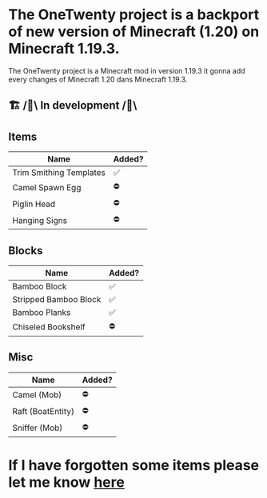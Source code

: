 # The OneTwenty project is a backport of new version of Minecraft (1.20) on Minecraft 1.19.3.

The OneTwenty project is a Minecraft mod in version 1.19.3 it gonna add every changes of Minecraft 1.20 dans Minecraft 1.19.3.

## 🏗️ /🚧\ In development /🚧\

## Items

| Name      | Added? |
| ----------- | ----------- |
| Trim Smithing Templates      |✅|
| Camel Spawn Egg   |⛔|
| Piglin Head   |⛔|
| Hanging Signs  |⛔|

## Blocks

| Name      | Added? |
| ----------- | ----------- |
| Bamboo Block      |✅|
| Stripped Bamboo Block      |✅|
| Bamboo Planks      |✅|
| Chiseled Bookshelf   |⛔|

## Misc

| Name      | Added? |
| ----------- | ----------- |
| Camel (Mob)     |⛔|
| Raft (BoatEntity)     |⛔|
| Sniffer (Mob)     |⛔|

# If I have forgotten some items please let me know [here](https://github.com/FrostBreker/OneTwentyBackport-1.19.3/discussions/2)
